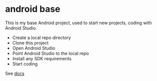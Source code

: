 # android base

This is my base Android project, used to start new projects, coding with Android Studio. 

* Create a local repo directory
* Clone this project
* Open Android Studio
* Point Android Studio to the local repo
* Install any SDK requirements
* Start coding

See [docs](/docs)
